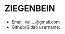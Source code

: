 # ZIEGENBEIN

- Email: val....@gmail.com
- Github/Gitlab username: <INSERTE AQUI SU NOMBRE DE USUARIO>
